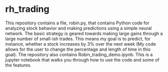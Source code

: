 # rh_trading

This repository contains a file, robin.py, that contains Python code for analyzing stock behavior and making predictions using a simple neural network. The basic strategy is geared towards making large gains through a large number of small-ish trades. This means my goal is to predict, for instance, whether a stock increases by 3% over the next week (My code allows for the user to change the percentage and length of time in this goal).
The repository also contains Robin_trading_demo.ipynb. This is a jupyter notebook that walks you through how to use the code and some of the features.
